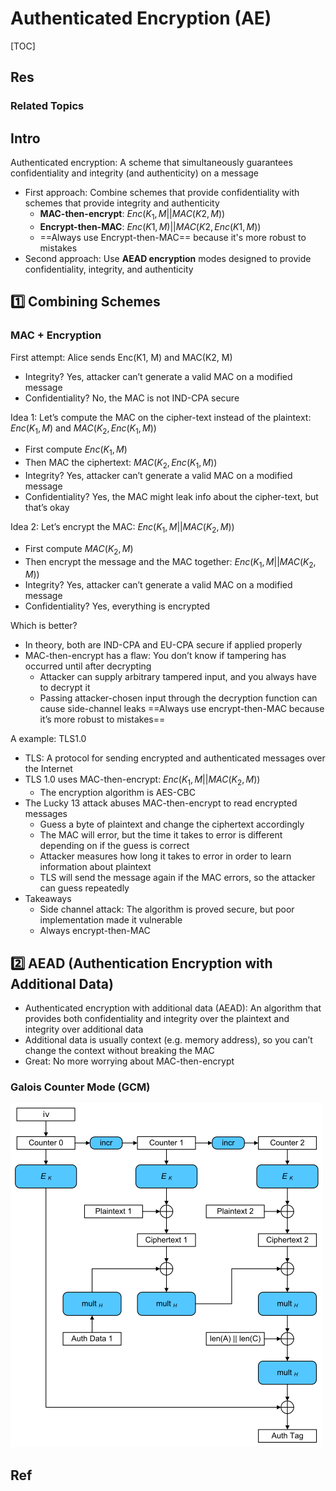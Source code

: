 # Authenticated Encryption (AE)

[TOC]



## Res
### Related Topics



## Intro
Authenticated encryption: A scheme that simultaneously guarantees confidentiality and integrity (and authenticity) on a message

- First approach: Combine schemes that provide confidentiality with schemes that provide integrity and authenticity
	- **MAC-then-encrypt**: $Enc(K_1, M || MAC(K2, M))$
	- **Encrypt-then-MAC**: $Enc(K1, M) || MAC(K2, Enc(K1, M))$
	- ==Always use Encrypt-then-MAC== because it's more robust to mistakes
- Second approach: Use **AEAD encryption** modes designed to provide confidentiality, integrity, and authenticity



## 1️⃣ Combining Schemes
### MAC + Encryption
First attempt: Alice sends Enc(K1, M) and MAC(K2, M)
- Integrity? Yes, attacker can’t generate a valid MAC on a modified message
- Confidentiality? No, the MAC is not IND-CPA secure

Idea 1: Let’s compute the MAC on the cipher-text instead of the plaintext: $Enc(K_1, M)$ and $MAC(K_2, Enc(K_1, M))$
- First compute $Enc(K_1, M)$
- Then MAC the ciphertext: $MAC(K_2, Enc(K_1, M))$
- Integrity? Yes, attacker can’t generate a valid MAC on a modified message
- Confidentiality? Yes, the MAC might leak info about the cipher-text, but that’s okay

Idea 2: Let’s encrypt the MAC: $Enc(K_1, M || MAC(K_2, M))$
- First compute $MAC(K_2, M)$
- Then encrypt the message and the MAC together: $Enc(K_1, M || MAC(K_2, M))$
- Integrity? Yes, attacker can’t generate a valid MAC on a modified message
- Confidentiality? Yes, everything is encrypted

Which is better?
- In theory, both are IND-CPA and EU-CPA secure if applied properly
- MAC-then-encrypt has a flaw: You don’t know if tampering has occurred until after decrypting
	- Attacker can supply arbitrary tampered input, and you always have to decrypt it
	- Passing attacker-chosen input through the decryption function can cause side-channel leaks
==Always use encrypt-then-MAC because it’s more robust to mistakes==

A example: TLS1.0
- TLS: A protocol for sending encrypted and authenticated messages over the Internet
- TLS 1.0 uses MAC-then-encrypt: $Enc(K_1, M || MAC(K_2, M))$
	- The encryption algorithm is AES-CBC
- The Lucky 13 attack abuses MAC-then-encrypt to read encrypted messages
	- Guess a byte of plaintext and change the ciphertext accordingly
	- The MAC will error, but the time it takes to error is different depending on if the guess is correct
	- Attacker measures how long it takes to error in order to learn information about plaintext
	- TLS will send the message again if the MAC errors, so the attacker can guess repeatedly
- Takeaways
	- Side channel attack: The algorithm is proved secure, but poor implementation made it vulnerable
	- Always encrypt-then-MAC



## 2️⃣ AEAD (Authentication Encryption with Additional Data)
- Authenticated encryption with additional data (AEAD): An algorithm that provides both confidentiality and integrity over the plaintext and integrity over additional data
- Additional data is usually context (e.g. memory address), so you can’t change the context without breaking the MAC
- Great: No more worrying about MAC-then-encrypt


### Galois Counter Mode (GCM)

![](../../../../../../../Assets/Pics/Pasted%20image%2020240926132043.png)



## Ref
